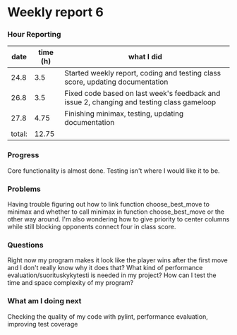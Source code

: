 # Weekly report 6

### Hour Reporting
| **date** | **time (h)** | **what I did** 
| --------- | ----------- | --------- 
| 24.8 | 3.5 | Started weekly report, coding and testing class score, updating documentation
| 26.8 | 3.5 | Fixed code based on last week's feedback and issue 2, changing and testing class gameloop
| 27.8 | 4.75 | Finishing minimax, testing, updating documentation
| total: | 12.75

### Progress
Core functionality is almost done. Testing isn't where I would like it to be.

### Problems
Having trouble figuring out how to link function choose_best_move to minimax and whether to call minimax in function choose_best_move or the other way around. I'm also wondering how to give priority to center columns while still blocking opponents connect four in class score.

### Questions
Right now my program makes it look like the player wins after the first move and I don't really know why it does that? What kind of performance evaluation/suorituskykytesti is needed in my project? How can I test the time and space complexity of my program?

### What am I doing next
Checking the quality of my code with pylint, performance evaluation, improving test coverage
